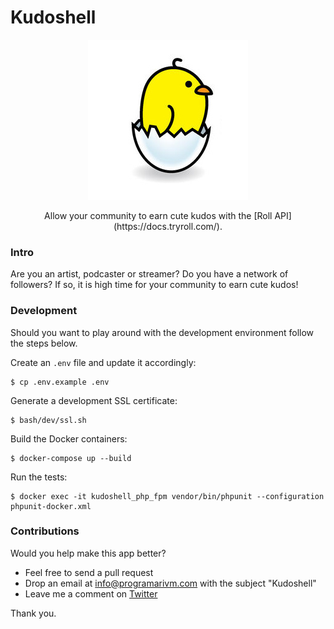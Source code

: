 # Kudoshell

<p align="center">
	<img src="https://github.com/programarivm/kudoshell/blob/master/resources/logo.jpg" />
</p>

<p align="center">
	Allow your community to earn cute kudos with the [Roll API](https://docs.tryroll.com/).
</p>

### Intro

Are you an artist, podcaster or streamer? Do you have a network of followers? If so, it is high time for your community to earn cute kudos!

### Development

Should you want to play around with the development environment follow the steps below.

Create an `.env` file and update it accordingly:

	$ cp .env.example .env

Generate a development SSL certificate:

	$ bash/dev/ssl.sh

Build the Docker containers:

	$ docker-compose up --build

Run the tests:

	$ docker exec -it kudoshell_php_fpm vendor/bin/phpunit --configuration phpunit-docker.xml

### Contributions

Would you help make this app better?

- Feel free to send a pull request
- Drop an email at info@programarivm.com with the subject "Kudoshell"
- Leave me a comment on [Twitter](https://twitter.com/programarivm)

Thank you.
